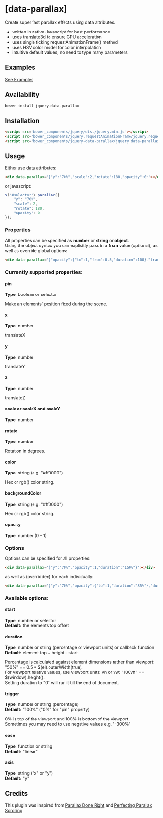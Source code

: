 # [data-parallax]
Create super fast parallax effects using data attributes.

* written in native Javascript for best performance
* uses translate3d to ensure GPU acceleration
* uses single ticking requestAnimationFrame() method
* uses HSV color model for color interpolation
* intuitive default values, no need to type many parameters

## Examples

[See Examples](http://kasparsj.github.io/jquery-data-parallax/bower_components/jquery-data-parallax/examples/)

## Availability

```bash
bower install jquery-data-parallax
```

## Installation

```html
<script src="bower_components/jquery/dist/jquery.min.js"></script>
<script src="bower_components/jquery.requestAnimationFrame/jquery.requestAnimationFrame.min.js"></script>
<script src="bower_components/jquery-data-parallax/jquery.data-parallax.min.js"></script>
```

## Usage

Either use data attributes:

```html
<div data-parallax='{"y":"70%","scale":2,"rotate":180,"opacity":0}'></div>
```

or javascript:

```javascript
$("#selector").parallax({
    "y": "70%",
    "scale": 2,
    "rotate": 180,
    "opacity": 0
});
```

### Properties

All properties can be specified as **number** or **string** or **object**.  
Using the object syntax you can explicitly pass in a **from** value (optional), as well as override global options:

```html
<div data-parallax='{"opacity":{"to":1,"from":0.5,"duration":100},"translateY":"50%","duration":200}'></div>
```

### Currently supported properties:

#### pin
**Type:** boolean or selector

Make an elements' position fixed during the scene.

#### x
**Type:** number

translateX

#### y
**Type:** number

translateY

#### z
**Type:** number

translateZ

#### scale or scaleX and scaleY
**Type:** number

#### rotate
**Type:** number

Rotation in degrees.

#### color
**Type:** string (e.g. "#ff0000")

Hex or rgb() color string.

#### backgroundColor
**Type:** string (e.g. "#ff0000")

Hex or rgb() color string.

#### opacity
**Type:** number (0 - 1)


### Options

Options can be specified for all properties:

```html
<div data-parallax='{"y":"70%","opacity":1,"duration":"150%"}'></div>
```

as well as (overridden) for each individually:

```html
<div data-parallax='{"y":"70%","opacity":{"to":1,"duration":"85%"},"duration":"150%"}'></div>
```

### Available options:

#### start
**Type:** number or selector  
**Default:** the elements top offset

#### duration
**Type:** number or string (percentage or viewport units) or callback function  
**Default:** element top + height - start

Percentage is calculated against element dimensions rather than viewport: "50%" == 0.5 * $(el).outerWidth(true).  
For viewport relative values, use viewport units: vh or vw: "100vh" == $(window).height().  
Setting duration to "0" will run it till the end of document.

#### trigger
**Type:** number or string (percentage)  
**Default:** "100%" ("0%" for "pin" property)

0% is top of the viewport and 100% is bottom of the viewport.  
Sometimes you may need to use negative values e.g. "-300%"

#### ease
**Type:** function or string  
**Default:** "linear"

#### axis
**Type:** string ("x" or "y")  
**Default:** "y"

## Credits
This plugin was inspired from [Parallax Done Right](https://medium.com/@dhg/parallax-done-right-82ced812e61c) and [Perfecting Parallax Scrolling](https://github.com/Form5/parallax)

